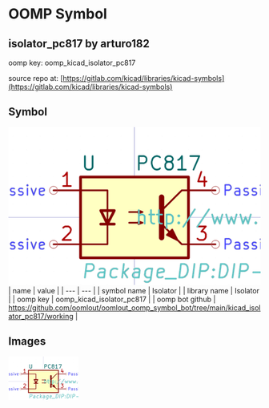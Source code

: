 # OOMP Symbol  
## isolator_pc817  by arturo182  
  
oomp key: oomp_kicad_isolator_pc817  
  
source repo at: [https://gitlab.com/kicad/libraries/kicad-symbols](https://gitlab.com/kicad/libraries/kicad-symbols)  
## Symbol  
  
[![working.png](working_600.png)](working.png)  
| name | value | 
| --- | --- | 
| symbol name | Isolator | 
| library name | Isolator | 
| oomp key | oomp_kicad_isolator_pc817 | 
| oomp bot github | https://github.com/oomlout/oomlout_oomp_symbol_bot/tree/main/kicad_isolator_pc817/working | 
## Images  
  
[![working.png](working_140.png)](working.png)  
